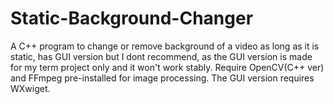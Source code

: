 # Static-Background-Changer
A C++ program to change or remove background of a video as long as it is static, has GUI version but I dont recommend, as the GUI version is made for my term project only and it won't work stably.
Require OpenCV(C++ ver) and FFmpeg pre-installed for image processing.
The GUI version requires WXwiget.
